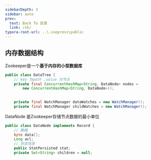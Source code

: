 ```yaml
---
sidebarDepth: 3
sidebar: auto
prev:
  text: Back To 目录
  link: /zk/
typora-root-url: ..\.vuepress\public
---
```




## 内存数据结构

Zookeeper是一个**基于内存的小型数据库**

```java
public class DataTree {
    // key 为path ,value 为节点
    private final ConcurrentHashMap<String, DataNode> nodes =
        new ConcurrentHashMap<String, DataNode>();
        
        
    private final WatchManager dataWatches = new WatchManager();
    private final WatchManager childWatches = new WatchManager();
```

DataNode 是Zookeeper存储节点数据的最小单位

```java
public class DataNode implements Record {
    // 数据
    byte data[];
    Long acl;
    // 状态信息
    public StatPersisted stat;
    private Set<String> children = null;
```

